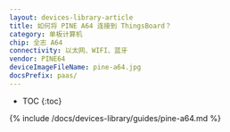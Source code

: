 ```yaml
---
layout: devices-library-article
title: 如何将 PINE A64 连接到 ThingsBoard？
category: 单板计算机
chip: 全志 A64
connectivity: 以太网、WIFI、蓝牙
vendor: PINE64
deviceImageFileName: pine-a64.jpg
docsPrefix: paas/
---
```



* TOC
{:toc}

{% include /docs/devices-library/guides/pine-a64.md %}